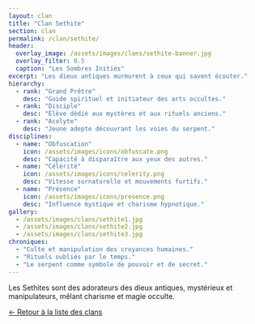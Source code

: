 ```yaml
---
layout: clan
title: "Clan Sethite"
section: clan
permalink: /clan/sethite/
header:
  overlay_image: /assets/images/clans/sethite-banner.jpg
  overlay_filter: 0.5
  caption: "Les Sombres Initiés"
excerpt: "Les dieux antiques murmurent à ceux qui savent écouter."
hierarchy:
  - rank: "Grand Prêtre"
    desc: "Guide spirituel et initiateur des arts occultes."
  - rank: "Disciple"
    desc: "Élève dédié aux mystères et aux rituels anciens."
  - rank: "Acolyte"
    desc: "Jeune adepte découvrant les voies du serpent."
disciplines:
  - name: "Obfuscation"
    icon: /assets/images/icons/obfuscate.png
    desc: "Capacité à disparaître aux yeux des autres."
  - name: "Célérité"
    icon: /assets/images/icons/celerity.png
    desc: "Vitesse surnaturelle et mouvements furtifs."
  - name: "Présence"
    icon: /assets/images/icons/presence.png
    desc: "Influence mystique et charisme hypnotique."
gallery:
  - /assets/images/clans/sethite1.jpg
  - /assets/images/clans/sethite2.jpg
  - /assets/images/clans/sethite3.jpg
chroniques:
  - "Culte et manipulation des croyances humaines."
  - "Rituels oubliés par le temps."
  - "Le serpent comme symbole de pouvoir et de secret."
---
```


Les Sethites sont des adorateurs des dieux antiques, mystérieux et manipulateurs, mêlant charisme et magie occulte.

[← Retour à la liste des clans](/univers/clans/)
